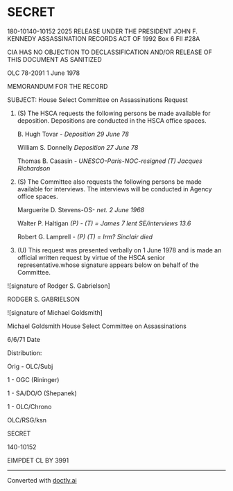 # SECRET

180-10140-10152 2025 RELEASE UNDER THE PRESIDENT JOHN F. KENNEDY ASSASSINATION RECORDS ACT OF 1992 Box 6 FII #28A

CIA HAS NO OBJECTION TO
DECLASSIFICATION AND/OR
RELEASE OF THIS DOCUMENT
AS SANITIZED

OLC 78-2091
1 June 1978

MEMORANDUM FOR THE RECORD

SUBJECT: House Select Committee on Assassinations Request

1. (S) The HSCA requests the following persons be made available for deposition. Depositions are conducted in the HSCA office spaces.

   B. Hugh Tovar - *Deposition 29 June 78*

   William S. Donnelly *Deposition 27 June 78*

   Thomas B. Casasin - *UNESCO-Paris-NOC-resigned (T) Jacques Richardson*

2. (S) The Committee also requests the following persons be made available for interviews. The interviews will be conducted in Agency office spaces.

   Marguerite D. Stevens-OS- *net. 2 June 1968*

   Walter P. Haltigan *(P) - (T) = James 7 lent SE/interviews 13.6*

   Robert G. Lamprell - *(P) (T) = Irm? Sinclair died*

3. (U) This request was presented verbally on 1 June 1978 and is made an official written request by virtue of the HSCA senior representative.whose signature appears below on behalf of the Committee.

![signature of Rodger S. Gabrielson]

RODGER S. GABRIELSON

![signature of Michael Goldsmith]

Michael Goldsmith
House Select Committee on Assassinations

6/6/71
Date

Distribution:

Orig - OLC/Subj

1 - OGC (Rininger)

1 - SA/DO/O (Shepanek)

1 - OLC/Chrono

OLC/RSG/ksn

SECRET

140-10152

EIMPDET CL BY 3991


---
Converted with [doctly.ai](https://doctly.ai)